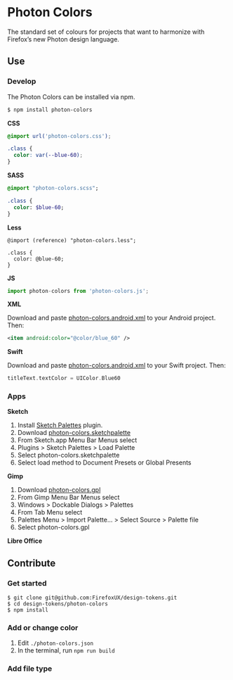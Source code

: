 # Photon Colors

The standard set of colours for projects that want to harmonize with Firefox’s new Photon design language.

## Use

### Develop

The Photon Colors can be installed via npm.

```bash
$ npm install photon-colors
```

**CSS**

```css
@import url('photon-colors.css');

.class {
  color: var(--blue-60);
}
```

**SASS**

```Sass
@import "photon-colors.scss";

.class {
  color: $blue-60;
}
```

**Less**

```less
@import (reference) "photon-colors.less";

.class {
  color: @blue-60;
}
```

**JS**

```js
import photon-colors from 'photon-colors.js';
```

**XML**

Download and paste [photon-colors.android.xml](#) to your Android project. Then:

```xml
<item android:color="@color/blue_60" />
```

**Swift**

Download and paste [photon-colors.android.xml](#) to your Swift project. Then:

```swift
titleText.textColor = UIColor.Blue60
```

### Apps

**Sketch**

1. Install [Sketch Palettes](https://github.com/andrewfiorillo/sketch-palettes/) plugin.
2. Download [photon-colors.sketchpalette](#)
3. From Sketch.app Menu Bar Menus select
4. Plugins > Sketch Palettes > Load Palette
5. Select photon-colors.sketchpalette
6. Select load method to Document Presets or Global Presents

**Gimp**

1. Download [photon-colors.gpl](#)
2. From Gimp Menu Bar Menus select
3. Windows > Dockable Dialogs > Palettes
4. From Tab Menu select
5. Palettes Menu > Import Palette... > Select Source > Palette file
6. Select photon-colors.gpl

**Libre Office**

## Contribute

### Get started

```
$ git clone git@github.com:FirefoxUX/design-tokens.git
$ cd design-tokens/photon-colors
$ npm install
```

### Add or change color

1. Edit `./photon-colors.json`
2. In the terminal, run `npm run build`

### Add file type



